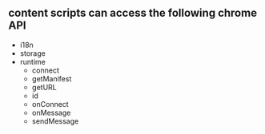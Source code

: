 

## content scripts can access the following chrome API
- i18n
- storage
- runtime
    + connect
    + getManifest
    + getURL
    + id
    + onConnect
    + onMessage
    + sendMessage
